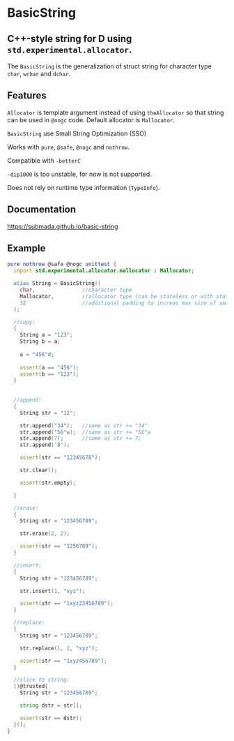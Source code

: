 # BasicString
## C++-style string for D using `std.experimental.allocator`.

The `BasicString` is the generalization of struct string for character type `char`, `wchar` and `dchar`.

## Features
`Allocator` is template argument instead of using `theAllocator` so
that string can be used in `@nogc` code. Default allocator is `Mallocator`.

`BasicString` use Small String Optimization (SSO)

Works with `pure`, `@safe`, `@nogc` and `nothrow`.

Compatible with `-betterC`

`-dip1000` is too unstable, for now is not supported.

Does not rely on runtime type information (`TypeInfo`).

## Documentation
https://submada.github.io/basic-string

## Example

```d
pure nothrow @safe @nogc unittest {
  import std.experimental.allocator.mallocator : Mallocator;

  alias String = BasicString!(
    char,               //character type
    Mallocator,         //allocator type (can be stateless or with state)
    32                  //additional padding to increas max size of small string (small string does not allocate memory).
  );

  //copy:
  {
    String a = "123";
    String b = a;
    
    a = "456"d;
    
    assert(a == "456");
    assert(b == "123");
  }
  
  
  //append:
  {
    String str = "12";

    str.append("34");   //same as str += "34"
    str.append("56"w);  //same as str += "56"w
    str.append(7);      //same as str += 7;
    str.append('8');

    assert(str == "12345678");

    str.clear();

    assert(str.empty);

  }

  //erase:
  {
    String str = "123456789";

    str.erase(2, 2);

    assert(str == "1256789");
  }

  //insert:
  {
    String str = "123456789";

    str.insert(1, "xyz");

    assert(str == "1xyz23456789");
  }

  //replace:
  {
    String str = "123456789";

    str.replace(1, 2, "xyz");

    assert(str == "1xyz456789");
  }

  //slice to string:
  ()@trusted{
    String str = "123456789";

    string dstr = str[];

    assert(str == dstr);
  }();
}
```
